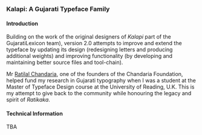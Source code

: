 ### Kalapi: A Gujarati Typeface Family

#### Introduction

Building on the work of the original designers of _Kalapi_ part of the GujaratiLexicon team), version 2.0 attempts to improve and extend the typeface by updating its design (redesigning letters and producing additional weights) and improving functionality (by developing and maintaining better source files and tool-chain).

Mr [Ratilal Chandaria](https://en.wikipedia.org/wiki/Ratilal_Chandaria), one of the founders of the Chandaria Foundation, helped fund my research in Gujarati typography when I was a student at the Master of Typeface Design course at the University of Reading, U.K. This is my attempt to give back to the community while honouring the legacy and spirit of _Ratikaka_.  

#### Technical Information

TBA

